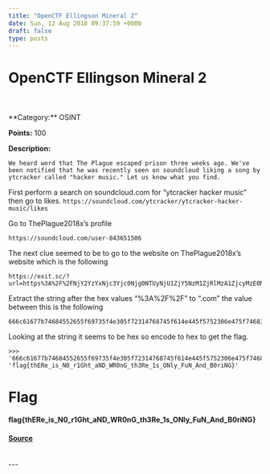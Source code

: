 ```yaml
---
title: "OpenCTF Ellingson Mineral 2"
date: Sun, 12 Aug 2018 09:37:59 +0000
draft: false
type: posts
---
```

# OpenCTF Ellingson Mineral 2

<br/>

<br/>
**Category:** OSINT

**Points:** 100

**Description:**

```
We heard word that The Plague escaped prison three weeks ago. We've been notified that he was recently seen on soundcloud liking a song by ytcracker called "hacker music." Let us know what you find.
```

First perform a search on soundcloud.com for “ytcracker hacker music” then go to likes. `https://soundcloud.com/ytcracker/ytcracker-hacker-music/likes`

Go to ThePlague2018x’s profile

`https://soundcloud.com/user-843651506`

The next clue seemed to be to go to the website on ThePlague2018x’s website which is the following

```
https://exit.sc/?url=https%3A%2F%2FNjY2YzYxNjc3Yjc0Njg0NTUyNjU1ZjY5NzM1ZjRlMzA1ZjcyMzE0NzY4NzQ1ZjYxNGU0NDVmNTc1MjMwNmU0NzVmNzQ2ODMzNTI2NTVmMzE3MzVmNGY0ZTZjNzk1ZjQ2NzU0ZTVmNDE2ZTY0NWY0MjMwNzI2OTRlNDc3ZAo.com%2Fhome
```

Extract the string after the hex values “%3A%2F%2F” to “.com” the value between this is the following

```
666c61677b74684552655f69735f4e305f72314768745f614e445f5752306e475f74683352655f31735f4f4e6c795f46754e5f416e645f423072694e477d
```

Looking at the string it seems to be hex so encode to hex to get the flag.

```
>>> '666c61677b74684552655f69735f4e305f72314768745f614e445f5752306e475f74683352655f31735f4f4e6c795f46754e5f416e645f423072694e477d'.decode('hex')
'flag{thERe_is_N0_r1Ght_aND_WR0nG_th3Re_1s_ONly_FuN_And_B0riNG}'
```

Flag
====

**flag{thERe\_is\_N0\_r1Ght\_aND\_WR0nG\_th3Re\_1s\_ONly\_FuN\_And\_B0riNG}**

#### [Source](http://b0tchsec.com/2018/openctf/ellingsonmineral2)

<br/>
---
